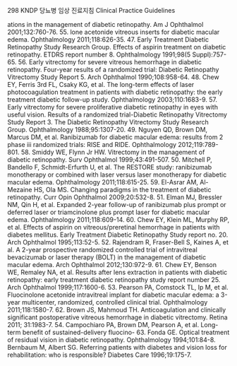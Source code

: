 298
KNDP 당뇨병 임상 진료지침 Clinical Practice Guidelines

ations in the management of diabetic retinopathy. Am J Ophthalmol 2001;132:760-76.
55. lone acetonide vitreous inserts for diabetic macular edema. Ophthalmology 2011;118:626-35.
47. Early Treatment Diabetic Retinopathy Study Research Group. Effects of aspirin treatment on diabetic retinopathy. ETDRS report number 8. Ophthalmology 1991;98(5 Suppl):757-65.
56. Early vitrectomy for severe vitreous hemorrhage in diabetic retinopathy. Four-year results of a randomized trial: Diabetic Retinopathy Vitrectomy Study Report 5. Arch Ophthalmol 1990;108:958-64.
48. Chew EY, Ferris 3rd FL, Csaky KG, et al. The long-term effects of laser photocoagulation treatment in patients with diabetic retinopathy: the early treatment diabetic follow-up study. Ophthalmology 2003;110:1683-9.
57. Early vitrectomy for severe proliferative diabetic retinopathy in eyes with useful vision. Results of a randomized trial-Diabetic Retinopathy Vitrectomy Study Report 3. The Diabetic Retinopathy Vitrectomy Study Research Group. Ophthalmology 1988;95:1307-20.
49. Nguyen QD, Brown DM, Marcus DM, et al. Ranibizumab for diabetic macular edema: results from 2 phase iii randomized trials: RISE and RIDE. Ophthalmology 2012;119:789-801.
58. Smiddy WE, Flynn Jr HW. Vitrectomy in the management of diabetic retinopathy. Surv Ophthalmol 1999;43:491-507.
50. Mitchell P, Bandello F, Schmidt-Erfurth U, et al. The RESTORE study: ranibizumab monotherapy or combined with laser versus laser monotherapy for diabetic macular edema. Ophthalmology 2011;118:615-25.
59. El-Asrar AM, Al-Mezaine HS, Ola MS. Changing paradigms in the treatment of diabetic retinopathy. Curr Opin Ophthalmol 2009;20:532-8.
51. Elman MJ, Bressler NM, Qin H, et al. Expanded 2-year follow-up of ranibizumab plus prompt or deferred laser or triamcinolone plus prompt laser for diabetic macular edema. Ophthalmology 2011;118:609-14.
60. Chew EY, Klein ML, Murphy RP, et al. Effects of aspirin on vitreous/preretinal hemorrhage in patients with diabetes mellitus. Early Treatment Diabetic Retinopathy Study report no. 20. Arch Ophthalmol 1995;113:52-5.
52. Rajendram R, Fraser-Bell S, Kaines A, et al. A 2-year prospective randomized controlled trial of intravitreal bevacizumab or laser therapy (BOLT) in the management of diabetic macular edema. Arch Ophthalmol 2012;130:972-9.
61. Chew EY, Benson WE, Remaley NA, et al. Results after lens extraction in patients with diabetic retinopathy: early treatment diabetic retinopathy study report number 25. Arch Ophthalmol 1999;117:1600-6.
53. Pearson PA, Comstock TL, Ip M, et al. Fluocinolone acetonide intravitreal implant for diabetic macular edema: a 3-year multicenter, randomized, controlled clinical trial. Ophthalmology 2011;118:1580-7.
62. Brown JS, Mahmoud TH. Anticoagulation and clinically significant postoperative vitreous hemorrhage in diabetic vitrectomy. Retina 2011; 31:1983-7.
54. Campochiaro PA, Brown DM, Pearson A, et al. Long-term benefit of sustained-delivery fluocino-
63. Fonda GE. Optical treatment of residual vision in diabetic retinopathy. Ophthalmology 1994;101:84-8.
Bernbaum M, Albert SG. Referring patients with diabetes and vision loss for rehabilitation: who is responsible? Diabetes Care 1996;19:175-7.